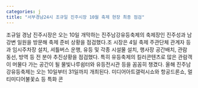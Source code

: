 ```yaml
---
categories: j
title: "서부경남24시 조규일 진주시장 10월 축제 현장 최종 점검"
---
```

조규일 경남 진주시장은 오는 10일 개막하는 진주남강유등축제의 축제장인 진주성과 남강변 일원을 방문해 축제 준비 상황을 점검했다.조 시장은 4일 축제 주관단체 관계자 등과 임시주차장 설치, 셔틀버스 운행, 유등 및 각종 시설물 설치, 행사장 공간배치, 관람 동선, 방역 등 전 분야 추진상황을 점검했다. 특히 유등축제의 킬러콘텐츠로 많은 관람객이 머물다 가는 공간이 될 물빛나루쉼터와 유등전시관 등을 꼼꼼히 챙겼다. 올해 진주남강유등축제는 오는 10일부터 31일까지 개최된다. 미디어아트갤럭시쇼와 항공드론쇼, 멀티미디어불꽃쇼 등 특화 콘
